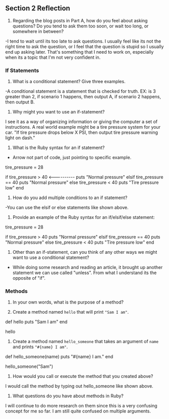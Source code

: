 ## Section 2 Reflection

1. Regarding the blog posts in Part A, how do you feel about asking questions? Do you tend to ask them too soon, or wait too long, or somewhere in between?

-I tend to wait until its too late to ask questions. I usually feel like its not the right time to ask the question, or I feel that the question is stupid so I usually end up asking later. That's something that I need to work on, especially when its a topic that I'm not very confident in.

### If Statements

1. What is a conditional statement? Give three examples.

-A conditional statement is a statement that is checked for truth. EX: is 3 greater than 2, if scenario 1 happens, then output A, if scenario 2 happens, then output B.


1. Why might you want to use an if-statement?

I see it as a way of organizing information or giving the computer a set of instructions. A real world example might be a tire pressure system for your car. "If tire pressure drops below X PSI, then output tire pressure warning light on dash."

1. What is the Ruby syntax for an if statement?

- Arrow not part of code, just pointing to specific example.

tire_pressure = 28

if tire_pressure > 40 <----------
  puts "Normal pressure"
elsif tire_pressure == 40
  puts "Normal pressure"
else tire_pressure < 40
  puts "Tire pressure low"
end

1. How do you add multiple conditions to an if statement?

-You can use the elsif or else statements like shown above.

1. Provide an example of the Ruby syntax for an if/elsif/else statement:

tire_pressure = 28

if tire_pressure > 40
  puts "Normal pressure"
elsif tire_pressure == 40
  puts "Normal pressure"
else tire_pressure < 40
  puts "Tire pressure low"
end

1. Other than an if-statement, can you think of any other ways we might want to use a conditional statement?

- While doing some research and reading an article, it brought up another statement we can use called "unless". From what I understand its the opposite of "if".

### Methods

1. In your own words, what is the purpose of a method?

1. Create a method named `hello` that will print `"Sam I am"`.

def hello
  puts "Sam I am"
  end

  hello

1. Create a method named `hello_someone` that takes an argument of `name` and prints `"#{name} I am"`.

def hello_someone(name)
  puts "#{name} I am."
  end

hello_someone("Sam")  

1. How would you call or execute the method that you created above?

I would call the method by typing out hello_someone like shown above.

1. What questions do you have about methods in Ruby?

I will continue to do more research on them since this is a very confusing concept for me so far. I am still quite confused on multiple arguments.
